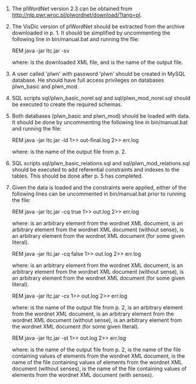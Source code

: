 1. 	The plWordNet version 2.3 can be obtained from http://nlp.pwr.wroc.pl/plwordnet/download/?lang=pl.

2. 	The VisDic version of plWordNet should be extracted from the archive downloaded in p. 1. 
	It should be simplified by uncommenting the following line in bin/manual.bat and running the file:
	
	REM java -jar ltc.jar -sv <full-wordnet-xml-file> <simple-wordnet-xml-file-without-root-element>
	
	where: 	<full-wordnet-xml-file> is the downloaded XML file, and 
			<simple-wordnet-xml-file-without-root-element> is the name of the output file.
	
3. 	A user called 'plwn' with password 'plwn' should be created in MySQL database. 
	He should have full access privileges on databases plwn_basic and plwn_mod.
	
4.	SQL scripts sql/plwn_basic_norel.sql and sql/plwn_mod_norel.sql should be executed to 
	create the required schemas.

5.	Both databases (plwn_basic and plwn_mod) should be loaded with data.
	It should be done by uncommenting the following line in bin/manual.bat and running the file: 
	
	REM java -jar ltc.jar -ld <simple-wordnet-xml-file-without-root-element> 1>> out-final.log 2>> err.log
	
	where: 	<simple-wordnet-xml-file-without-root-element> is the name of the output file from p. 2.
			
6. 	SQL scripts sql/plwn_basic_relations.sql and sql/plwn_mod_relations.sql should be executed to 
	add referential constraints and indexes to the tables. This should be done after p. 5 has completed.
	
7.	Given the data is loaded and the constraints were applied, either of the following lines can be 
	uncommented in bin/manual.bat prior to running the file:
	
	REM java -jar ltc.jar -cq true <synset-id> <literal> <sense> 1>> out.log 2>> err.log
	
	where: 	<synset-id> is an arbitrary <ID> element from the wordnet XML document,
			<literal> is an arbitrary <LITERAL> element from the wordnet XML document (without sense),
			<sense> is an arbitrary <SENSE> element from the wordnet XML document (for some given literal).
			
	REM java -jar ltc.jar -cq false <synset-id> <literal> <sense> 1>> out.log 2>> err.log

	where: 	<synset-id> is an arbitrary <ID> element from the wordnet XML document,
			<literal> is an arbitrary <LITERAL> element from the wordnet XML document (without sense),
			<sense> is an arbitrary <SENSE> element from the wordnet XML document (for some given literal).

	REM java -jar ltc.jar -cx <simple-wordnet-xml-file-without-root-element> <synset-id> <literal> <sense> 1>> out.log 2>> err.log

	where: 	<simple-wordnet-xml-file-without-root-element> is the name of the output file from p. 2,
			<synset-id> is an arbitrary <ID> element from the wordnet XML document,
			<literal> is an arbitrary <LITERAL> element from the wordnet XML document (without sense),
			<sense> is an arbitrary <SENSE> element from the wordnet XML document (for some given literal).
	
	REM java -jar ltc.jar -st <simple-wordnet-xml-file-without-root-element> <synset-data-file> <literals-data-file> <literal-senses-data-file> 1>> out.log 2>> err.log
	
	where: 	<simple-wordnet-xml-file-without-root-element> is the name of the output file from p. 2,
			<synset-data-file> is the name of the file containing values of <ID> elements from the wordnet XML document,
			<literals-data-file> is the name of the file containing values of <LITERAL> elements from the wordnet XML document (without senses),
			<literal-senses-data-file> is the name of the file containing values of <LITERAL> elements from the wordnet XML document (with senses).